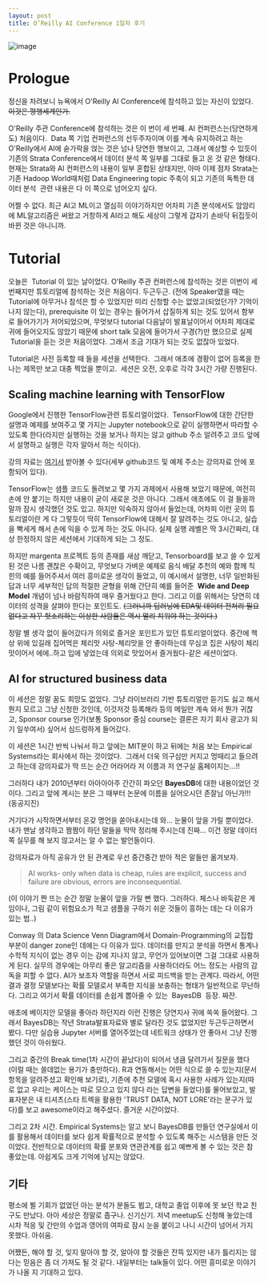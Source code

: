 ```yaml
---
layout: post
title: O’Reilly AI Conference 1일차 후기
---
```


![image](https://cojette.files.wordpress.com/2017/06/img_6580.jpg?w=2720)

# Prologue

정신을 차려보니 뉴욕에서 O'Reilly AI Conference에 참석하고 있는 자신이 있었다. ~~이것은 평행세계인가.~~

O'Reilly 주관 Conference에 참석하는 것은 이 번이 세 번째. AI 컨퍼런스는(당연하게도) 처음이다.  Data 쪽 기업 컨퍼런스의 선두주자이며 이를 계속 유지하려고 하는 O'Reilly에서 AI에 숟가락을 얹는 것은 넘나 당연한 행보이고, 그래서 예상할 수 있듯이 기존의 Strata Conference에서 데이터 분석 쪽 일부를 그대로 들고 온 것 같은 형태다. 현재는 Strata와 AI 컨퍼런스의 내용이 일부 혼합된 상태지만, 아마 이제 점차 Strata는 기존 Hadoop World때처럼 Data Engineering topic 주축이 되고 기존의 독특한 데이터 분석  관련 내용은 다 이 쪽으로 넘어오지 싶다.  

어쩔 수 없다. 최근 AI고 ML이고 열심히 이야기하지만 어차피 기존 분석에서도 암암리에 ML알고리즘은 써왔고 거창하게 AI라고 해도 세상이 그렇게 갑자기 손바닥 뒤집듯이 바뀐 것은 아니니까. 

# Tutorial

오늘은  Tutorial 이 있는 날이었다. O'Reilly 주관 컨퍼런스에 참석하는 것은 이번이 세 번째지만 튜토리얼에 참석하는 것은 처음이다. 두근두근. (전에 Speaker였을 때는 Tutorial에 아무거나 참석은 할 수 있었지만 미리 신청할 수는 없었고(되었던가? 기억이 나지 않는다), prerequisite 이 있는 경우는 들어가서 삽질하게 되는 것도 있어서 함부로 들어가기가 저어되었으며, 무엇보다 tutorial 다음날이 발표날이어서 어차피 제대로 귀에 들어오지도 않았기 때문에 short talk 모음에 들어가서 구경(?)만 했으므로 실제  Tutorial을 듣는 것은 처음이었다. 그래서 조금 기대가 되는 것도 없잖아 있었다.

Tutorial은 사전 등록할 때 들을 세션을 선택한다.  그래서 애초에 경황이 없어 등록을 한 나는 제목만 보고 대충 찍었을 뿐이고.  세션은 오전, 오후로 각각 3시간 가량 진행된다.

## Scaling machine learning with TensorFlow

Google에서 진행한 TensorFlow관련 튜토리얼이었다.  TensorFlow에 대한 간단한 설명과 예제를 보여주고 몇 가지는 Jupyter notebook으로 같이 실행하면서 따라할 수 있도록 한다(라지만 실행하는 것을 보거나 하지는 않고 github 주소 알려주고 코드 앞에서 설명하고 실행은 각자 알아서 하는 식이다). 

강의 자료는 [여기서](https://cojette.files.wordpress.com/2017/06/tf-aiconf_0627.pdf) 받아볼 수 있다(세부 github코드 및 예제 주소는 강의자료 안에 포함되어 있다).

TensorFlow는 샘플 코드도 돌려보고 몇 가지 과제에서 사용해 보았기 때문에, 여전히 손에 안 붙기는 하지만 내용이 굳이 새로운 것은 아니다. 그래서 애초에도 이 걸 들을까 말까 잠시 생각했던 것도 있고. 하지만 익숙하지 않아서 들었는데, 어차피 이런 곳의 튜토리얼이란 게 다 그렇듯이 딱히 TensorFlow에 대해서 잘 알려주는 것도 아니고, 실습을 빡세게 해서 손에 익을 수 있게 하는 것도 아니다. 실제 실행 레벨은 딱 3시간짜리, 대상 한정하지 않은 세션에서 기대하게 되는 그 정도. 

하지만 margenta 프로젝트 등의 존재를 새삼 깨닫고, Tensorboard를 보고 쓸 수 있게 된 것은 나름 괜찮은 수확이고, 무엇보다 가벼운 예제로 음식 배달 추천의 예와 함께 칙힌의 예를 들어주셔서 여러 흥미로운 생각이 들었고, 이 예시에서 설명한, 너무 일반화된 답과 너무 세부적인 답의 적절한 균형을 위해 간단히 예를 들어준  **Wide and Deep Model** 개념이 넘나 바람직하여 매우 즐거웠다고 한다. 그리고 이를 위해서는 당연히 데이터의 성격을 살펴야 한다는 포인트도. ~~(그러니까 딥러닝에 EDA및 데이터 전처리 필요없다고 자꾸 헛소리하는 이상한 사람들은 역시 멀리 치워야 하는 것이다.)~~

정말 별 생각 없이 들어갔다가 의외로 즐거운 포인트가 있던 튜토리얼이었다. 중간에 책상 위에 있길래 집어먹은 체리맛 사탕-체리맛을 안 좋아하는데 무심코 집은 사탕이 체리맛이어서 에에..하고 입에 넣었는데 의외로 맛있어서 즐거웠다-같은 세션이었다.

## AI for structured business data

이 세션은 정말 꿈도 희망도 없었다. 그냥 라이브러리 기반 튜토리얼만 듣기도 싫고 해서 뭔지 모르고 그냥 신청한 것인데, 이것저것 등록해라 등의 메일만 계속 와서 뭔가 귀찮고, Sponsor course 인가(보통 Sponsor 중심 course는 결론은 자기 회사 광고가 되기 일쑤여서) 싶어서 심드렁하게 들어갔다.

이 세션은 1시간 반씩 나눠서 하고 앞에는 MIT분이 하고 뒤에는 처음 보는 Empirical Systems라는 회사에서 하는 것이었다.  그래서 더욱 의구심만 커지고 멍때리고 들으려고 하는데 강의자료가 딱 뜨는 순간 어라어라 저 이름과 저 연구실 홈페이지는...!!

그러하다 내가 2010년부터 아아아아주 간간히 파오던 **BayesDB**에 대한 내용이었던 것이다. 그리고 앞에 계시는 분은 그 때부터 논문에 이름을 실어오시던 존잘님 아닌가!!! (동공지진)

거기다가 시작하면서부터 온갖 명언을 쏟아내시는데 와… 눈물이 앞을 가릴 뿐이었다. 내가 맨날 생각하고 짬짬이 하던 말들을 딱딱 정리해 주시는데 진짜... 이건 정말 데이터쪽 실무를 해 보지 않고서는 알 수 없는 발언들이다.

강의자료가 아직 공유가 안 된 관계로 우선 중간중간 받아 적은 말들만 옮겨보자.

> AI works- only when data is cheap, rules are explicit, success and failure are obvious, errors are inconsequential. 

(이 이야기 짠 뜨는 순간 정말 눈물이 앞을 가릴 뻔 했다. 그러하다. 체스나 바둑같은 게임이나, 그림 같이 위험요소가 적고 샘플을 구하기 쉬운 것들이 흥하는 데는 다 이유가 있는 법..)

Conway 의 Data Science Venn Diagram에서 Domain-Programming의 교집합 부분이 danger zone인 데에는 다 이유가 있다. 데이터를 만지고 분석을 하면서 통계나 수학적 지식이 없는 경우 이는 감에 지나지 않고, 무언가 있어보이면 그걸 그대로 사용하게 된다.
실무의 경우에는 아무리 좋은 알고리즘을 사용하더라도 어느 정도는 사람의 감독을 피할 수 없다. AI가 보조자 역할을 하면서 서로 피드백을 받는 관계다.
따라서, 어떤 결과 결정 모델보다는 확률 모델로서 부족한 지식을 보충하는 형태가 일반적으로 무난하다.
그리고 여기서 확률 데이터를 손쉽게 뽑아줄 수 있는  BayesDB  등장. 짜잔.

애초에 베이지안 모델을 좋아라 하던지라 이런 진행은 당연지사 귀에 쏙쏙 들어왔다. 그래서 BayesDB는 작년 Strata발표자료와 별로 달라진 것도 없었지만 두근두근하면서 봤다. 다만 실습용 Jupyter 서버를 열어주었는데 네트워크 상태가 안 좋아서 그냥 진행했던 것이 아쉬웠다.

그리고 중간의 Break time(1차 시간이 끝났다)이 되어서 냉큼 달려가서 질문을 했다 (이럴 때는 쓸데없는 용기가 충만하다). R과 연동해서는 어떤 식으로 쓸 수 있는지(문서 항목을 알려주셨고 확인해 보기로), 기존에 추천 모델에 혹시 사용한 사례가 있는지(따로 없고 우리는 케이스는 따로 모으고 있지 않다 라는 답변을 들었다)를 물어보았고, 발표자분은 내 티셔츠(스타 트렉을 활용한 'TRUST DATA, NOT LORE'라는 문구가 있다)를 보고 awesome이라고 해주셨다. 즐거운 시간이었다.

그리고 2차 시간. Empirical Systems는 알고 보니 BayesDB를 만들던 연구실에서 이를 활용해서 데이터를 보다 쉽게 확률적으로 분석할 수 있도록 해주는 시스템을 만든 것이었다. 전반적으로 데이터의 확률 분포와 연관관계를 쉽고 예쁘게 볼 수 있는 것은 참 좋았는데. 아쉽게도 크게 기억에 남지는 않았다. 


## 기타

평소에 뵐 기회가 없었던 아는 분석가 분들도 뵙고, 대학교 졸업 이후에 못 보던 학교 친구도 만났다. 아아 세상은 정말로 좁구나. 신기신기.
저녁 meetup도 신청해 놓았는데 시차 적응 및 간만의 수업과 영어의 여파로 잠시 눈을 붙이고 나니 시간이 넘어서 가지 못했다. 아쉬움. 

어쨌든, 해야 할 것, 잊지 말아야 할 것, 알아야 할 것들은 잔뜩 있지만 내가 틀리지는 않다는 믿음은 좀 더 가져도 될 것 같다. 
내일부터는 talk들이 있다. 어떤 흥미로운 이야기가 나올 지 기대하고 있다. 

